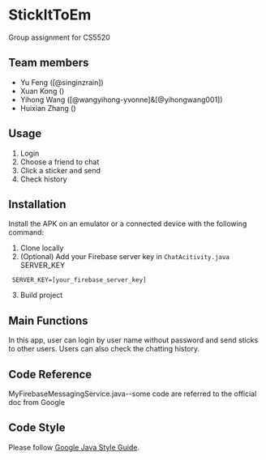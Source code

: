 # StickItToEm

Group assignment for CS5520

## Team members

- Yu Feng ([@singinzrain])
- Xuan Kong  () 
- Yihong Wang ([@wangyihong-yvonne]&[@yihongwang001]) 
- Huixian Zhang () 

## Usage
1. Login
2. Choose a friend to chat
3. Click a sticker and send
4. Check history

## Installation

Install the APK on an emulator or a connected device with the following command:
1. Clone locally
2. (Optional) Add your Firebase server key in `ChatAcitivity.java` SERVER_KEY
 ```
  SERVER_KEY=[your_firebase_server_key]
  ```
3. Build project


## Main Functions

In this app, user can login by user name without password and send sticks to other users. Users can also check the chatting history.

## Code Reference

MyFirebaseMessagingService.java--some code are referred to the official doc from Google


## Code Style
Please follow [Google Java Style Guide](https://google.github.io/styleguide/javaguide.html). 
